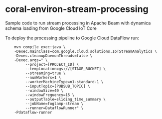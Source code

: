 # coral-environ-stream-processing
Sample code to run stream processing in Apache Beam with dynamica schema loading from Google Cloud IoT Core

To deploy the processing pipeline to Google Cloud DataFlow run:

        mvn compile exec:java \
        -Dexec.mainClass=com.google.cloud.solutions.IoTStreamAnalytics \
        -Dexec.cleanupDaemonThreads=false \
        -Dexec.args=" \
             --project=[PROJECT_ID] \
             --tempLocation=gs://[STAGE_BUCKET] \
             --streaming=true \
             --numWorkers=1 \
             --workerMachineType=n1-standard-1 \
             --inputTopic=[PUBSUB_TOPIC] \
             --windowSize=40 \
             --windowFrequency=15 \
             --outputTable=sliding_time_summary \
             --jobName=foglamp-stream \
             --runner=DataflowRunner" \
        -Pdataflow-runner


